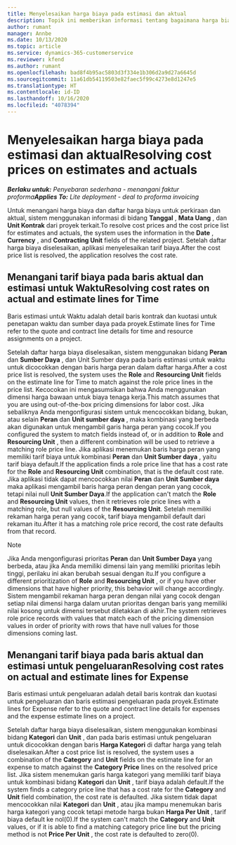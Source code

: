 ```yaml
---
title: Menyelesaikan harga biaya pada estimasi dan aktual
description: Topik ini memberikan informasi tentang bagaimana harga biaya pada estimasi dan aktual diselesaikan.
author: rumant
manager: Annbe
ms.date: 10/13/2020
ms.topic: article
ms.service: dynamics-365-customerservice
ms.reviewer: kfend
ms.author: rumant
ms.openlocfilehash: bad8f4b95ac5803d3f334e1b306d2a9d27a6645d
ms.sourcegitcommit: 11a61db54119503e82faec5f99c4273e8d1247e5
ms.translationtype: HT
ms.contentlocale: id-ID
ms.lasthandoff: 10/16/2020
ms.locfileid: "4078394"
---
```

# <a name="resolving-cost-prices-on-estimates-and-actuals"></a><span data-ttu-id="d678a-103">Menyelesaikan harga biaya pada estimasi dan aktual</span><span class="sxs-lookup"><span data-stu-id="d678a-103">Resolving cost prices on estimates and actuals</span></span>

<span data-ttu-id="d678a-104">_**Berlaku untuk:** Penyebaran sederhana - menangani faktur proforma_</span><span class="sxs-lookup"><span data-stu-id="d678a-104">_**Applies To:** Lite deployment - deal to proforma invoicing_</span></span>

<span data-ttu-id="d678a-105">Untuk menangani harga biaya dan daftar harga biaya untuk perkiraan dan aktual, sistem menggunakan informasi di bidang **Tanggal** , **Mata Uang** , dan **Unit Kontrak** dari proyek terkait.</span><span class="sxs-lookup"><span data-stu-id="d678a-105">To resolve cost prices and the cost price list for estimates and actuals, the system uses the information in the **Date** , **Currency** , and **Contracting Unit** fields of the related project.</span></span> <span data-ttu-id="d678a-106">Setelah daftar harga biaya diselesaikan, aplikasi menyelesaikan tarif biaya.</span><span class="sxs-lookup"><span data-stu-id="d678a-106">After the cost price list is resolved, the application resolves the cost rate.</span></span>

## <a name="resolving-cost-rates-on-actual-and-estimate-lines-for-time"></a><span data-ttu-id="d678a-107">Menangani tarif biaya pada baris aktual dan estimasi untuk Waktu</span><span class="sxs-lookup"><span data-stu-id="d678a-107">Resolving cost rates on actual and estimate lines for Time</span></span>

<span data-ttu-id="d678a-108">Baris estimasi untuk Waktu adalah detail baris kontrak dan kuotasi untuk penetapan waktu dan sumber daya pada proyek.</span><span class="sxs-lookup"><span data-stu-id="d678a-108">Estimate lines for Time refer to the quote and contract line details for time and resource assignments on a project.</span></span>

<span data-ttu-id="d678a-109">Setelah daftar harga biaya diselesaikan, sistem menggunakan bidang **Peran** dan **Sumber Daya** , dan Unit Sumber daya pada baris estimasi untuk waktu untuk dicocokkan dengan baris harga peran dalam daftar harga.</span><span class="sxs-lookup"><span data-stu-id="d678a-109">After a cost price list is resolved, the system uses the **Role** and **Resourcing Unit** fields on the estimate line for Time to match against the role price lines in the price list.</span></span> <span data-ttu-id="d678a-110">Kecocokan ini mengasumsikan bahwa Anda menggunakan dimensi harga bawaan untuk biaya tenaga kerja.</span><span class="sxs-lookup"><span data-stu-id="d678a-110">This match assumes that you are using out-of-the-box pricing dimensions for labor cost.</span></span> <span data-ttu-id="d678a-111">Jika sebaliknya Anda mengonfigurasi sistem untuk mencocokkan bidang, bukan, atau selain **Peran** dan **Unit sumber daya** , maka kombinasi yang berbeda akan digunakan untuk mengambil garis harga peran yang cocok.</span><span class="sxs-lookup"><span data-stu-id="d678a-111">If you configured the system to match fields instead of, or in addition to **Role** and **Resourcing Unit** , then a different combination will be used to retrieve a matching role price line.</span></span> <span data-ttu-id="d678a-112">Jika aplikasi menemukan baris harga peran yang memiliki tarif biaya untuk kombinasi **Peran** dan **Unit Sumber daya** , yaitu tarif biaya default.</span><span class="sxs-lookup"><span data-stu-id="d678a-112">If the application finds a role price line that has a cost rate for the **Role** and **Resourcing Unit** combination, that is the default cost rate.</span></span> <span data-ttu-id="d678a-113">Jika aplikasi tidak dapat mencocokkan nilai **Peran** dan **Unit Sumber daya** maka aplikasi mengambil baris harga peran dengan peran yang cocok, tetapi nilai null **Unit Sumber Daya**.</span><span class="sxs-lookup"><span data-stu-id="d678a-113">If the application can't match the **Role** and **Resourcing Unit** values, then it retrieves role price lines with a matching role, but null values of the **Resourcing Unit**.</span></span> <span data-ttu-id="d678a-114">Setelah memiliki rekaman harga peran yang cocok, tarif biaya mengambil default dari rekaman itu.</span><span class="sxs-lookup"><span data-stu-id="d678a-114">After it has a matching role price record, the cost rate defaults from that record.</span></span> 

> [!NOTE]
> <span data-ttu-id="d678a-115">Jika Anda mengonfigurasi prioritas **Peran** dan **Unit Sumber Daya** yang berbeda, atau jika Anda memiliki dimensi lain yang memiliki prioritas lebih tinggi, perilaku ini akan berubah sesuai dengan itu.</span><span class="sxs-lookup"><span data-stu-id="d678a-115">If you configure a different prioritization of **Role** and **Resourcing Unit** , or if you have other dimensions that have higher priority, this behavior will change accordingly.</span></span> <span data-ttu-id="d678a-116">Sistem mengambil rekaman harga peran dengan nilai yang cocok dengan setiap nilai dimensi harga dalam urutan prioritas dengan baris yang memiliki nilai kosong untuk dimensi tersebut diletakkan di akhir.</span><span class="sxs-lookup"><span data-stu-id="d678a-116">The system retrieves role price records with values that match each of the pricing dimension values in order of priority with rows that have null values for those dimensions coming last.</span></span>

## <a name="resolving-cost-rates-on-actual-and-estimate-lines-for-expense"></a><span data-ttu-id="d678a-117">Menangani tarif biaya pada baris aktual dan estimasi untuk pengeluaran</span><span class="sxs-lookup"><span data-stu-id="d678a-117">Resolving cost rates on actual and estimate lines for Expense</span></span>

<span data-ttu-id="d678a-118">Baris estimasi untuk pengeluaran adalah detail baris kontrak dan kuotasi untuk pengeluaran dan baris estimasi pengeluaran pada proyek.</span><span class="sxs-lookup"><span data-stu-id="d678a-118">Estimate lines for Expense refer to the quote and contract line details for expenses and the expense estimate lines on a project.</span></span>

<span data-ttu-id="d678a-119">Setelah daftar harga biaya diselesaikan, sistem menggunakan kombinasi bidang **Kategori** dan **Unit** , dan pada baris estimasi untuk pengeluaran untuk dicocokkan dengan baris **Harga Kategori** di daftar harga yang telah diselesaikan.</span><span class="sxs-lookup"><span data-stu-id="d678a-119">After a cost price list is resolved, the system uses a combination of the **Category** and **Unit** fields on the estimate line for an expense to match against the **Category Price** lines on the resolved price list.</span></span> <span data-ttu-id="d678a-120">Jika sistem menemukan garis harga kategori yang memiliki tarif biaya untuk kombinasi bidang **Kategori** dan **Unit** , tarif biaya adalah default.</span><span class="sxs-lookup"><span data-stu-id="d678a-120">If the system finds a category price line that has a cost rate for the **Category** and **Unit** field combination, the cost rate is defaulted.</span></span> <span data-ttu-id="d678a-121">Jika sistem tidak dapat mencocokkan nilai **Kategori** dan **Unit** , atau jika mampu menemukan baris harga kategori yang cocok tetapi metode harga bukan **Harga Per Unit** , tarif biaya default ke nol(0).</span><span class="sxs-lookup"><span data-stu-id="d678a-121">If the system can't match the **Category** and **Unit** values, or if it is able to find a matching category price line but the pricing method is not **Price Per Unit** , the cost rate is defaulted to zero(0).</span></span>

